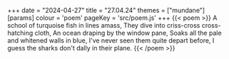 +++
date = "2024-04-27"
title = "27.04.24"
themes = ["mundane"]
[params]
  colour = 'poem'
  pageKey = 'src/poem.js'
+++
{{< poem >}}
A school of turquoise fish in lines amass,
They dive into criss-cross cross-hatching cloth,
An ocean draping by the window pane,
Soaks all the pale and whitened walls in blue,
I've never seen them quite depart before,
I guess the sharks don't dally in their plane.
{{< /poem >}}